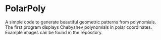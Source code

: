 # PolarPoly
A simple code to generate beautiful geometric patterns from polynomials.
The first program displays Chebyshev polynomials in polar coordinates.
Example images can be found in the repository.
